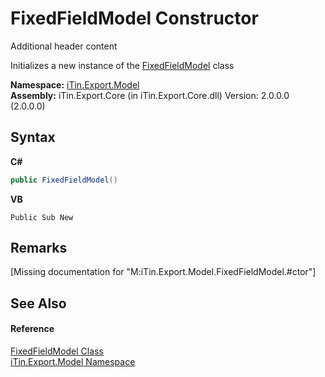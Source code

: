 # FixedFieldModel Constructor 
Additional header content 

Initializes a new instance of the <a href="T_iTin_Export_Model_FixedFieldModel">FixedFieldModel</a> class

**Namespace:**&nbsp;<a href="N_iTin_Export_Model">iTin.Export.Model</a><br />**Assembly:**&nbsp;iTin.Export.Core (in iTin.Export.Core.dll) Version: 2.0.0.0 (2.0.0.0)

## Syntax

**C#**<br />
``` C#
public FixedFieldModel()
```

**VB**<br />
``` VB
Public Sub New
```


## Remarks
\[Missing <remarks> documentation for "M:iTin.Export.Model.FixedFieldModel.#ctor"\]

## See Also


#### Reference
<a href="T_iTin_Export_Model_FixedFieldModel">FixedFieldModel Class</a><br /><a href="N_iTin_Export_Model">iTin.Export.Model Namespace</a><br />